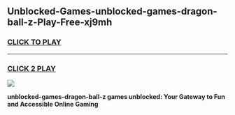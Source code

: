 
## Unblocked-Games-unblocked-games-dragon-ball-z-Play-Free-xj9mh
<h3>
<a href="https://premium76.site?title=unblocked-games-dragon-ball-z&ref=17A">CLICK TO PLAY</a></h3>
<hr>

<h3>
<a href="https://premium76.site?title=unblocked-games-dragon-ball-z&ref=17A">CLICK 2 PLAY</a>
  
</h3>

<a href="https://premium76.site?title=unblocked-games-dragon-ball-z&ref=17A"><img src="https://clearcache.store/games.png"></a>


**unblocked-games-dragon-ball-z games unblocked: Your Gateway to Fun and Accessible Online Gaming**
